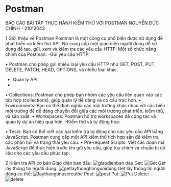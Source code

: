 # Postman
BÁO CÁO BÀI TẬP THỰC HÀNH KIỂM THỬ VỚI POSTMAN NGUYỄN ĐỨC CHÍNH - 21012043

1 Giới thiệu về Postman
Postman là một công cụ phổ biến được sử dụng để phát triển và kiểm thử API. Nó cung cấp một giao diện người dùng dễ sử dụng để tạo, gửi, xem và kiểm tra các yêu cầu HTTP.
Một số chức năng chính của Postman:
-Gửi yêu cầu HTTP:

•	Postman cho phép gửi nhiều loại yêu cầu HTTP như GET, POST, PUT, DELETE, PATCH, HEAD, OPTIONS, và nhiều loại khác.
- Quản lý API:
- 
•	Collections: Postman cho phép bạn nhóm các yêu cầu liên quan vào các tập hợp (collections), giúp quản lý dễ dàng và có cấu trúc hơn.
•	Environments: Bạn có thể định nghĩa các môi trường khác nhau với các biến môi trường để dễ dàng chuyển đổi giữa các môi trường phát triển, kiểm thử, và sản xuất.
•	Workspaces: Postman hỗ trợ workspaces để cộng tác và quản lý dự án hiệu quả hơn.
-Kiểm thử và tự động hóa:

•	Tests: Bạn có thể viết các bài kiểm tra tự động cho các yêu cầu API bằng JavaScript. Postman cung cấp một API kiểm thử tích hợp sẵn để kiểm tra các phản hồi và trạng thái yêu cầu.
•	Pre-request Scripts: Viết các đoạn mã JavaScript để thực hiện trước khi gửi yêu cầu, giúp tùy chỉnh và chuẩn bị dữ liệu cho các yêu cầu phức tạp.

2 Kiểm tra API cơ bản
 Giao diện ban đầu:
![giaodienban dau](https://github.com/NguyenChinh23/Postman/assets/119948744/869372e5-ae9d-4172-92e6-3fa69ae3a2c2)
Get:
![Get](https://github.com/NguyenChinh23/Postman/assets/119948744/b598c558-0833-47a7-85c4-9f09303a85db)
Get lấy thông tin người dùng:
![getlaythongtinnguoidung](https://github.com/NguyenChinh23/Postman/assets/119948744/f8b02d9e-efc2-4b89-8617-655d8ffde142)
Get lấy thông tin người dùng cụ thể:
![laythongtinusercuthe](https://github.com/NguyenChinh23/Postman/assets/119948744/31423a2b-4ba0-4e2d-8612-4b46ca6dcf0d)
Post:
![post](https://github.com/NguyenChinh23/Postman/assets/119948744/925e7fe8-5873-4f0b-9e1d-0b06b1b8a501)
Put:
![Put](https://github.com/NguyenChinh23/Postman/assets/119948744/264a9618-ad2b-4157-9996-35ad24e0ccd3)
Delete:
![delete](https://github.com/NguyenChinh23/Postman/assets/119948744/d79a5766-5574-4bed-93de-3087a1ec522f)

